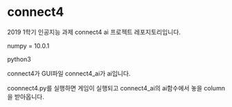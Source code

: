 # connect4

2019 1학기 인공지능 과제 connect4 ai 프로젝트 레포지토리입니다.

numpy = 10.0.1

python3

connect4가 GUI파일
connect4_ai가 ai입니다.

coonnect4.py를 실행하면 게임이 실행되고 connect4_ai의 ai함수에서 놓을 column을 받아옵니다.
